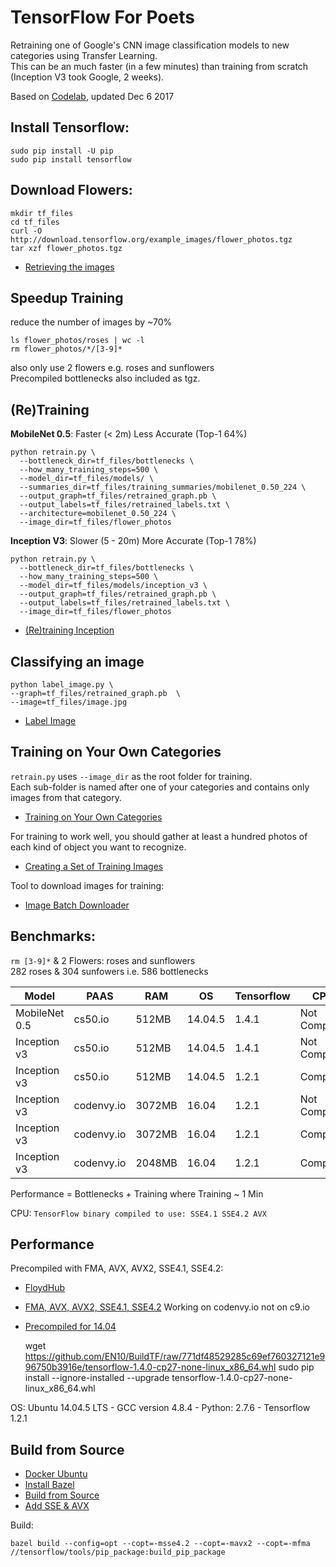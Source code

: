 # TensorFlow For Poets

Retraining one of Google's CNN image classification models to new categories using Transfer Learning.  
This can be an much faster (in a few minutes) than training from scratch (Inception V3 took Google, 2 weeks).

Based on [Codelab](https://codelabs.developers.google.com/codelabs/tensorflow-for-poets/index.html#0), updated Dec 6 2017

## Install Tensorflow:

    sudo pip install -U pip  
    sudo pip install tensorflow 

## Download Flowers:
    
    mkdir tf_files
    cd tf_files
    curl -O http://download.tensorflow.org/example_images/flower_photos.tgz
    tar xzf flower_photos.tgz

* [Retrieving the images](https://codelabs.developers.google.com/codelabs/tensorflow-for-poets/#2)  

## Speedup Training 
reduce the number of images by ~70%    

    ls flower_photos/roses | wc -l
    rm flower_photos/*/[3-9]*
also only use 2 flowers e.g. roses and sunflowers  
Precompiled bottlenecks also included as tgz.

## (Re)Training
**MobileNet 0.5**:  Faster (< 2m) Less Accurate (Top-1 64%)

    python retrain.py \
      --bottleneck_dir=tf_files/bottlenecks \
      --how_many_training_steps=500 \   
      --model_dir=tf_files/models/ \
      --summaries_dir=tf_files/training_summaries/mobilenet_0.50_224 \
      --output_graph=tf_files/retrained_graph.pb \
      --output_labels=tf_files/retrained_labels.txt \
      --architecture=mobilenet_0.50_224 \
      --image_dir=tf_files/flower_photos

**Inception V3**:   Slower (5 - 20m) More Accurate (Top-1 78%)

    python retrain.py \
      --bottleneck_dir=tf_files/bottlenecks \
      --how_many_training_steps=500 \
      --model_dir=tf_files/models/inception_v3 \
      --output_graph=tf_files/retrained_graph.pb \
      --output_labels=tf_files/retrained_labels.txt \
      --image_dir=tf_files/flower_photos

* [(Re)training Inception](https://codelabs.developers.google.com/codelabs/tensorflow-for-poets/#3)  

## Classifying an image

    python label_image.py \
    --graph=tf_files/retrained_graph.pb  \
    --image=tf_files/image.jpg

* [Label Image](https://codelabs.developers.google.com/codelabs/tensorflow-for-poets/#4)  

## Training on Your Own Categories

`retrain.py` uses `--image_dir` as the root folder for training.  
Each sub-folder is named after one of your categories and contains only images from that category.  
* [Training on Your Own Categories](https://codelabs.developers.google.com/codelabs/tensorflow-for-poets/#7)  

For training to work well, you should gather at least a hundred photos of each kind of object you want to recognize.  
* [Creating a Set of Training Images](https://www.tensorflow.org/tutorials/image_retraining#creating_a_set_of_training_images)  

Tool to download images for training:
* [Image Batch Downloader](https://chrome.google.com/webstore/detail/fatkun-batch-download-ima/nnjjahlikiabnchcpehcpkdeckfgnohf?hl=en)

## Benchmarks:  
`rm [3-9]*` & 2 Flowers: roses and sunflowers     
282 roses & 304 sunfowers i.e. 586 bottlenecks

| Model | PAAS | RAM | OS | Tensorflow | CPU | Performance |
| ----- | ----- | ----- | ----- | ----- | ----- | ----- |  
| MobileNet 0.5 | cs50.io  | 512MB | 14.04.5 | 1.4.1 | Not Compiled | 1m20s |
| Inception v3 | cs50.io  | 512MB | 14.04.5 | 1.4.1 | Not Compiled | 15m |
| Inception v3 | cs50.io  | 512MB | 14.04.5 | 1.2.1 | Compiled | 6m30s |
| Inception v3 | codenvy.io  | 3072MB | 16.04 | 1.2.1 | Not Compiled | 6m45s |
| Inception v3 | codenvy.io  | 3072MB | 16.04 | 1.2.1 | Compiled | 3m20s |
| Inception v3 | codenvy.io  | 2048MB | 16.04 | 1.2.1 | Compiled | 3m20s |

Performance = Bottlenecks + Training where Training ~ 1 Min

CPU: `TensorFlow binary compiled to use: SSE4.1 SSE4.2 AVX`

## Performance
Precompiled with FMA, AVX, AVX2, SSE4.1, SSE4.2:  
* [FloydHub](https://github.com/EN10/FloydHub)

* [FMA, AVX, AVX2, SSE4.1, SSE4.2](https://github.com/lakshayg/tensorflow-build) Working on codenvy.io not on c9.io  
* [Precompiled for 14.04](https://github.com/EN10/KerasCIFAR#performance)


    wget https://github.com/EN10/BuildTF/raw/771df48529285c69ef760327121e996750b3916e/tensorflow-1.4.0-cp27-none-linux_x86_64.whl
    sudo pip install --ignore-installed --upgrade tensorflow-1.4.0-cp27-none-linux_x86_64.whl  
    
OS: Ubuntu 14.04.5 LTS - GCC version 4.8.4 - Python: 2.7.6 - Tensorflow 1.2.1

## Build from Source
* [Docker Ubuntu](https://hub.docker.com/_/ubuntu/)
* [Install Bazel](https://docs.bazel.build/versions/master/install-ubuntu.html#install-with-installer-ubuntu)
* [Build from Source](https://www.tensorflow.org/install/install_sources#clone_the_tensorflow_repository)
* [Add SSE & AVX](https://stackoverflow.com/questions/41293077/how-to-compile-tensorflow-with-sse4-2-and-avx-instructions)

Build:

    bazel build --config=opt --copt=-msse4.2 --copt=-mavx2 --copt=-mfma //tensorflow/tools/pip_package:build_pip_package